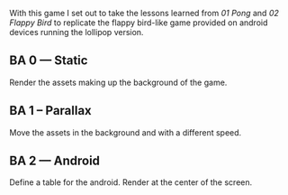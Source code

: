 With this game I set out to take the lessons learned from _01 Pong_ and _02 Flappy Bird_ to replicate the flappy bird-like game provided on android devices running the lollipop version.

## BA 0 — Static

Render the assets making up the background of the game.

## BA 1 – Parallax

Move the assets in the background and with a different speed.

## BA 2 — Android

Define a table for the android. Render at the center of the screen.
